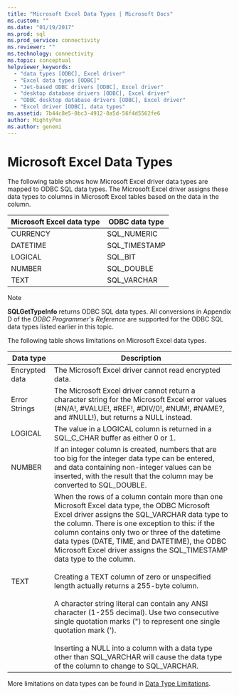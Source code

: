 ```yaml
---
title: "Microsoft Excel Data Types | Microsoft Docs"
ms.custom: ""
ms.date: "01/19/2017"
ms.prod: sql
ms.prod_service: connectivity
ms.reviewer: ""
ms.technology: connectivity
ms.topic: conceptual
helpviewer_keywords: 
  - "data types [ODBC], Excel driver"
  - "Excel data types [ODBC]"
  - "Jet-based ODBC drivers [ODBC], Excel driver"
  - "desktop database drivers [ODBC], Excel driver"
  - "ODBC desktop database drivers [ODBC], Excel driver"
  - "Excel driver [ODBC], data types"
ms.assetid: 7b44c8e5-0bc3-4912-8a5d-56f4d5562fe6
author: MightyPen
ms.author: genemi
---
```

# Microsoft Excel Data Types
The following table shows how Microsoft Excel driver data types are mapped to ODBC SQL data types. The Microsoft Excel driver assigns these data types to columns in Microsoft Excel tables based on the data in the column.  
  
|Microsoft Excel data type|ODBC data type|  
|-------------------------------|--------------------|  
|CURRENCY|SQL_NUMERIC|  
|DATETIME|SQL_TIMESTAMP|  
|LOGICAL|SQL_BIT|  
|NUMBER|SQL_DOUBLE|  
|TEXT|SQL_VARCHAR|  
  
> [!NOTE]  
>  **SQLGetTypeInfo** returns ODBC SQL data types. All conversions in Appendix D of the *ODBC Programmer's Reference* are supported for the ODBC SQL data types listed earlier in this topic.  
  
 The following table shows limitations on Microsoft Excel data types.  
  
|Data type|Description|  
|---------------|-----------------|  
|Encrypted data|The Microsoft Excel driver cannot read encrypted data.|  
|Error Strings|The Microsoft Excel driver cannot return a character string for the Microsoft Excel error values (#N/A!, #VALUE!, #REF!, #DIV/0!, #NUM!, #NAME?, and #NULL!), but returns a NULL instead.|  
|LOGICAL|The value in a LOGICAL column is returned in a SQL_C_CHAR buffer as either 0 or 1.|  
|NUMBER|If an integer column is created, numbers that are too big for the integer data type can be entered, and data containing non-integer values can be inserted, with the result that the column may be converted to SQL_DOUBLE.|  
|TEXT|When the rows of a column contain more than one Microsoft Excel data type, the ODBC Microsoft Excel driver assigns the SQL_VARCHAR data type to the column. There is one exception to this: if the column contains only two or three of the datetime data types (DATE, TIME, and DATETIME), the ODBC Microsoft Excel driver assigns the SQL_TIMESTAMP data type to the column.<br /><br /> Creating a TEXT column of zero or unspecified length actually returns a 255-byte column.<br /><br /> A character string literal can contain any ANSI character (1-255 decimal). Use two consecutive single quotation marks (") to represent one single quotation mark (').<br /><br /> Inserting a NULL into a column with a data type other than SQL_VARCHAR will cause the data type of the column to change to SQL_VARCHAR.|  
  
 More limitations on data types can be found in [Data Type Limitations](../../odbc/microsoft/data-type-limitations.md).
